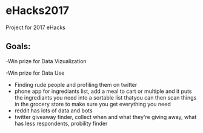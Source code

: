 # eHacks2017
Project for 2017 eHacks

## Goals:

-Win prize for Data Vizualization

-Win prize for Data Use

 - Finding rude people and profiling them on twitter
 - phone app for ingrediants list, add a meal to cart or multiple and it puts the ingrediants you need into a sortable list         thatyou can then scan things in the grocery store to make sure you get everything you need
 - reddit has lots of data and bots
 - twitter giveaway finder, collect when and what they're giving away, what has less respondents, probility finder
